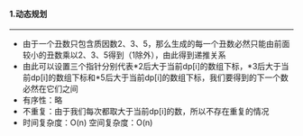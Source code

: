 #### 1.动态规划
---
* 由于一个丑数只包含质因数2、3、5，那么生成的每一个丑数必然只能由前面较小的丑数乘以2、3、5得到（1除外），由此得到递推关系
* 由此可以设置三个指针分别代表\*2后大于当前dp[i]的数组下标，\*3后大于当前dp[i]的数组下标和\*5后大于当前dp[i]的数组下标，我们要得到的下一个数必然在它们之间
* 有序性：略
* 不重复：由于我们每次都取大于当前dp[i]的数，所以不存在重复的情况
* 时间复杂度：O(n) 空间复杂度：O(n)
